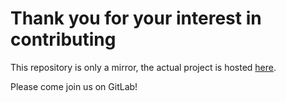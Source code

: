 # Thank you for your interest in contributing

This repository is only a mirror, the actual project is hosted [here](https://gitlab.com/mek-manager/core-client "Link to the project on GitLab").

Please come join us on GitLab!
